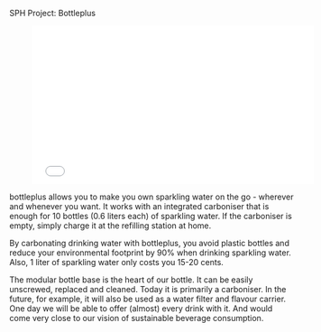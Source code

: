 SPH Project: Bottleplus
<figure><iframe frameborder="0" src="//www.youtube.com/embed/eLu7hM-VFuQ" style="width:500px;height:281px;"></iframe></figure>

bottleplus allows you to make you own sparkling water on the go - wherever and whenever you want. It works with an integrated carboniser that is enough for 10 bottles (0.6 liters each) of sparkling water. If the carboniser is empty, simply charge it at the refilling station at home.

By carbonating drinking water with bottleplus, you avoid plastic bottles and reduce your environmental footprint by 90% when drinking sparkling water. Also, 1 liter of sparkling water only costs you 15-20 cents.

The modular bottle base is the heart of our bottle. It can be easily unscrewed, replaced and cleaned. Today it is primarily a carboniser. In the future, for example, it will also be used as a water filter and flavour carrier. One day we will be able to offer (almost) every drink with it. And would come very close to our vision of sustainable beverage consumption.  

